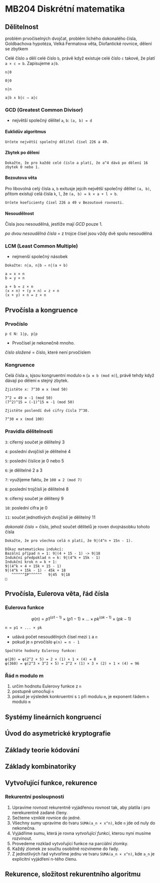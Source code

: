 # MB204 Diskrétní matematika

## Dělitelnost

problém prvočíselných dvojčat, problém lichého dokonalého čísla, Goldbachova hypotéza, Velká Fermatova věta, Diofantické rovnice, dělení se zbytkem

Celé číslo `a` dělí celé číslo `b`, právě když existuje celé číslo `c` takové, že platí `a × c = b`. Zapisujeme `a|b`.

`n|0`

`0|0`

`n|n`

`a|b ∧ b|c ⇒ a|c`

### GCD (Greatest Common Divisor)
- největší společný dělitel `a`, `b`: `(a, b) = d`

#### Euklidův algoritmus

```
Určete největší společný dělitel čísel 226 a 49.
```

#### Zbytek po dělení

```
Dokažte, že pro každé celé číslo a platí, že a^4 dává po dělení 16 zbytek 0 nebo 1.
```


#### Bezoutova věta
Pro libovolná celý čísla `a`, `b` exitusje jejcih největší společný dělitel `(a, b)`, přitom existují celá čísla `k`, `l`, že `(a, b) = k × a + l × b`.

```
Určete koeficienty čísel 226 a 49 v Bezoutově rovnosti.
```

#### Nesoudělnost
Čísla jsou nesoudělná, jestliže mají _GCD_ pouze 1.

_po dvou nesoudělná čísla_ = z trojce čísel jsou vždy dvě spolu nesoudělná

### LCM (Least Common Multiple)
- nejmenší společný násobek

```
Dokažte: n|a, n|b ⇒ n|(a + b)

a = x × n
b = y × n

a + b = z × n
(x × n) + (y × n) = z × n
(x + y) × n = z × n
```

## Prvočísla a kongruence

### Prvočíslo

`p ∈ N: 1|p, p|p`

*  Prvočísel je nekonečně mnoho.

_číslo složené_ = číslo, které není prvočíslem

### Kongruence

Celá čísla `a`, `b`jsou kongruentní modulo `m` (`a ≡ b (mod m)`), právě tehdy když dávají po dělení `m` stejný zbytek.

```
Zjistěte x: 7^30 ≡ x (mod 50)

7^2 = 49 ≡ -1 (mod 50)
(7^2)^15 = (-1)^15 ≡ -1 (mod 50)
```

```
Zjistěte poslendí dvě cifry čísla 7^30.

7^30 ≡ x (mod 100)
```

### Pravidla dělitelnosti
`3`: ciferný součet je dělitelný 3

`4`: poslední dvojčíslí je dělitelné 4

`5`: poslední číslice je 0 nebo 5

`6`: je dělitelné 2 a 3

`7`: využijeme faktu, že `100 ≡ 2 (mod 7)`

`8`: poslední trojčíslí je dělitelné 8

`9`: ciferný součet je dělitený 9

`10`: poslední cifra je 0

`11`: součet jednotlivých dvojčíslí je dělitelný 11

_dokonalé číslo_ = číslo, jehož součet dělitelů je roven dvojnásobku tohoto čísla

```
Dokažte, že pro všechna celá n platí, že 9|(4^n + 15n - 1).

Důkaz matematickou indukcí:
Bazální případ n = 1: 9|(4 + 15 - 1) -> 9|18
Indukční předpoklad n = k: 9|(4^k + 15k - 1)
Indukční krok n = k + 1:
9|(4^k × 4 + 15k + 15 - 1)
9|(4^k + 15k - 1) - 45k + 18
   ^^^^^^IP^^^^^^   9|45  9|18
□
```

## Prvočísla, Eulerova věta, řád čísla

### Eulerova funkce
$$ φ(n) = p1^{(α1-1)} × (p1 - 1) × ... × pk^{(αk-1)} × (pk - 1) $$

`n = p1 × ... × pk`

* udává počet nesoudělných čísel mezi `1` a `n`
* pokud je `n` prvočíslo `φ(n) = n - 1`

```
Spočtěte hodnoty Eulerovy funkce:

φ(20) = φ(2^2 × 5) = 2 × (1) × 1 × (4) = 8
φ(360) = φ(2^3 × 3^2 × 5) = 2^2 × (1) × 3 × (2) × 1 × (4) = 96
```

### Řád n modulo m
1. určím hodnotu Eulerovy funkce z `n`
2. postupně umocňuji `n`
3. pokud je výsledek konkruentní s `1` při modulu `m`, je exponent řádem `n` modulo `m`

## Systémy lineárních kongruencí
## Úvod do asymetrické kryptografie
## Základy teorie kódování
## Základy kombinatoriky

## Vytvořující funkce, rekurence

### Rekurentní posloupnosti
1. Upravíme rovnost rekurentně vyjádřenou rovnost tak, aby platila i pro nerekurentně zadané členy.
2. Sečteme vzniklé rovnice do jedné.
3. Všechny sumy upravíme do tvaru `SUMA(a_n × x^n)`, kde `n` jde od nuly do nekonečna.
4. Vyjádříme sumu, která je rovna _vytvořující funkci_, kterou nyní musíme rozvinout.
5. Provedeme rozklad vytvořující funkce na parciální zlomky.
6. Každý zlomek ze součtu osobitně rozvineme do řady.
7. Z jednotlivých řad vytvoříme jednu ve tvaru `SUMA(a_n × x^n)`, kde `a_n` je explicitní vyjádření n-tého členu.

## Rekurence, složitost rekurentního algoritmu
